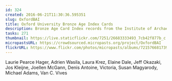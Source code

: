 ```yaml
---
id: 324
created: 2016-06-21T11:30:36.595351
slug: OxfordBAI
title: Oxford University Bronze Age Index Cards
description: Bronze Age Card Index records from the Institute of Archaeology's Archive, University of Oxford transcription.
tasks: 271
thumbnail: https://live.staticflickr.com/7251/26683333493_7cb42f877b_c.jpg
micropastsURL: https://crowdsourced.micropasts.org/project/OxfordBAI
flickrURL: https://www.flickr.com/photos/micropasts/albums/72157668173929550
---
```

Laurie Pearce Hager, Adrien Wasila, Laura Krez, Elaine Dale, Jeff Okazaki, Jos Kleijne, Joellen McGann, Denis Antoine, Victoria, Susan Magyarody, Michael Adams, Van C. Vives
